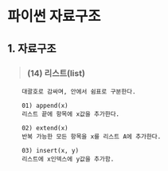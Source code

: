 # 파이썬 자료구조 

## 1. 자료구조
>   ### (14) 리스트(list)
        대괄호로 감싸며, 안에서 쉼표로 구분한다.

        01) append(x)
        리스트 끝에 항목에 x값을 추가한다.

        02) extend(x)
        반복 가능한 모든 항목을 x를 리스트 A에 추가한다.
        
        03) insert(x, y)
        리스트에 x인덱스에 y값을 추가함.